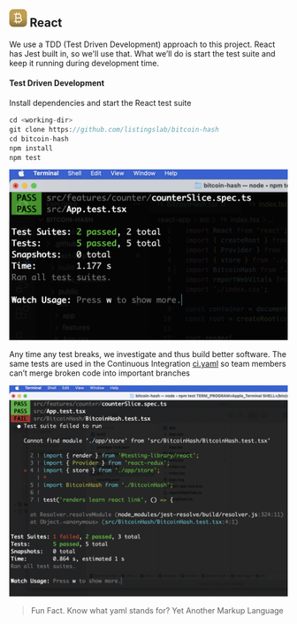 ## ![alt text](../svg/logo16.svg "Bitcoin Hash Logo")  React

We use a TDD (Test Driven Development) approach to this project. React has Jest built in, so we'll use that. What we’ll do is start the test suite and keep it running during development time. 

#### Test Driven Development

Install dependencies and start the React test suite

```javascript
cd <working-dir>
git clone https://github.com/listingslab/bitcoin-hash
cd bitcoin-hash
npm install
npm test
```

![alt text](../png/test-driven-developemnt.png "TDD")

Any time any test breaks, we investigate and thus build better software. The same tests are used in the Continuous Integration [ci.yaml](https://github.com/listingslab/bitcoin-hash/blob/master/.github/workflows/ci.yml) so team members can’t merge broken code into important branches

![alt text](../png/test-driven-developemnt-fail.png "TDD")

> Fun Fact. Know what yaml stands for? Yet Another Markup Language